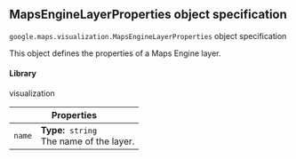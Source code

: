 <h2 id="MapsEngineLayerProperties"> MapsEngineLayerProperties object specification </h2><p>
<code><span itemprop="path">google.maps.visualization</span>.<span itemprop="name">MapsEngineLayerProperties</span></code>
object specification
</p><p>This object defines the properties of a Maps Engine layer.</p><h4>Library</h4><p>visualization</p><div class="devsite-table-wrapper"><table class="properties responsive" summary="interface MapsEngineLayerProperties - Properties">
<thead>
<tr><th colspan="2">Properties</th>
</tr></thead>
<tbody>
<tr>
<td><code><span>name</span></code></td>
<td><div><strong>Type:</strong>&nbsp; <code>string</code></div>
<div class="desc">The name of the layer.</div></td>
</tr>
</tbody>
</table></div>